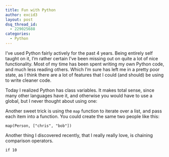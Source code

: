 ```yaml
---
title: Fun with Python
author: excid3
layout: post
dsq_thread_id:
  - 229025688
categories:
  - Python
---
```

I’ve used Python fairly actively for the past 4 years. Being entirely self taught on it, I’m rather certain I’ve been missing out on quite a lot of nice functionality. Most of my time has been spent writing my own Python code, and much less reading others. Which I’m sure has left me in a pretty poor state, as I think there are a lot of features that I could (and should) be using to write cleaner code.

Today I realized Python has class variables. It makes total sense, since many other languages have it, and otherwise you would have to use a global, but I never thought about using one:

Another sweet trick is using the `map` function to iterate over a list, and pass each item into a function. You could create the same two people like this:


    map(Person, ["chris", "bob"])


Another thing I discovered recently, that I really really love, is chaining comparison operators.


    if 10 